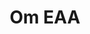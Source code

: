 ---
title: Om EAA 
layout: layouts/article.liquid
permalink: /sv/about/
tags: about
sideNavOrder: 1
topNavOrder: 1
---
